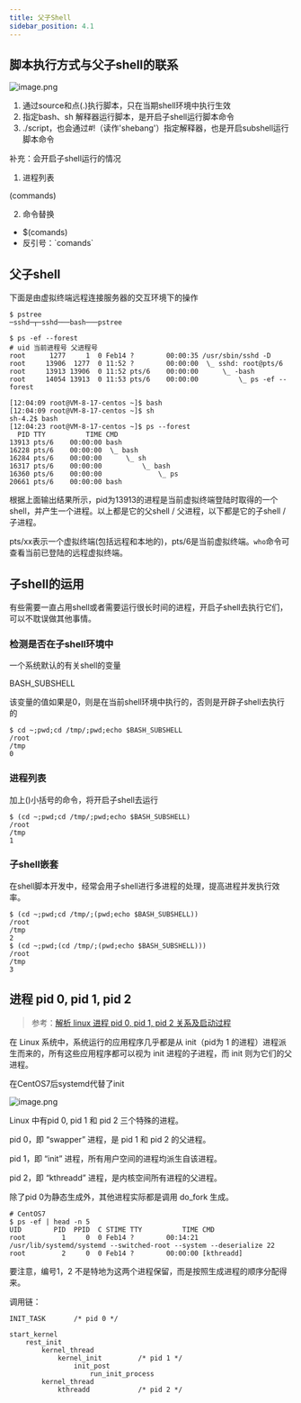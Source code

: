 ```yaml
---
title: 父子Shell
sidebar_position: 4.1
---
```




## 脚本执行方式与父子shell的联系

![image.png](https://leo-1258140835.cos.ap-guangzhou.myqcloud.com/blogimages/1656301235961-25ac010c-7427-4363-b830-27686c9759a1.png)

1. 通过source和点(.)执行脚本，只在当期shell环境中执行生效
1. 指定bash、sh 解释器运行脚本，是开启子shell运行脚本命令
1. ./script，也会通过#!（读作'shebang'）指定解释器，也是开启subshell运行脚本命令

补充：会开启子shell运行的情况

1. 进程列表

(commands)

2. 命令替换

- $(comands)
- 反引号：\`comands\`

## 父子shell

下面是由虚拟终端远程连接服务器的交互环境下的操作
```shell
$ pstree
─sshd─┬─sshd───bash───pstree
```
```shell
$ ps -ef --forest
# uid 当前进程号 父进程号 
root      1277     1  0 Feb14 ?        00:00:35 /usr/sbin/sshd -D
root     13906  1277  0 11:52 ?        00:00:00  \_ sshd: root@pts/6
root     13913 13906  0 11:52 pts/6    00:00:00      \_ -bash
root     14054 13913  0 11:53 pts/6    00:00:00          \_ ps -ef --forest
```
```shell
[12:04:09 root@VM-8-17-centos ~]$ bash
[12:04:09 root@VM-8-17-centos ~]$ sh
sh-4.2$ bash
[12:04:23 root@VM-8-17-centos ~]$ ps --forest
  PID TTY          TIME CMD
13913 pts/6    00:00:00 bash
16228 pts/6    00:00:00  \_ bash
16284 pts/6    00:00:00      \_ sh
16317 pts/6    00:00:00          \_ bash
16360 pts/6    00:00:00              \_ ps
20661 pts/6    00:00:00 bash
```
根据上面输出结果所示，pid为13913的进程是当前虚拟终端登陆时取得的一个shell，并产生一个进程。以上都是它的父shell / 父进程，以下都是它的子shell / 子进程。

pts/xx表示一个虚拟终端(包括远程和本地的)，pts/6是当前虚拟终端。`who`命令可查看当前已登陆的远程虚拟终端。

## 子shell的运用
有些需要一直占用shell或者需要运行很长时间的进程，开启子shell去执行它们，可以不耽误做其他事情。
### 检测是否在子shell环境中
一个系统默认的有关shell的变量

BASH_SUBSHELL

该变量的值如果是0，则是在当前shell环境中执行的，否则是开辟子shell去执行的

```shell
$ cd ~;pwd;cd /tmp/;pwd;echo $BASH_SUBSHELL
/root
/tmp
0
```
### 进程列表
加上()小括号的命令，将开启子shell去运行

```shell
$ (cd ~;pwd;cd /tmp/;pwd;echo $BASH_SUBSHELL)
/root
/tmp
1
```
### 子shell嵌套
在shell脚本开发中，经常会用子shell进行多进程的处理，提高进程并发执行效率。

```shell
$ (cd ~;pwd;cd /tmp/;(pwd;echo $BASH_SUBSHELL))
/root
/tmp
2
$ (cd ~;pwd;(cd /tmp/;(pwd;echo $BASH_SUBSHELL)))
/root
/tmp
3
```
## 进程 pid 0, pid 1, pid 2
> 参考：[解析 linux 进程 pid 0, pid 1, pid 2 关系及启动过程](https://blog.csdn.net/m0_47696151/article/details/121947320)

在 Linux 系统中，系统运行的应用程序几乎都是从 init（pid为 1 的进程）进程派生而来的，所有这些应用程序都可以视为 init 进程的子进程，而 init 则为它们的父进程。

在CentOS7后systemd代替了init

![image.png](https://leo-1258140835.cos.ap-guangzhou.myqcloud.com/blogimages/1656342275733-26bec07a-c4ce-496f-97ca-b72c9002595a.png)

Linux 中有pid 0, pid 1 和 pid 2 三个特殊的进程。

pid 0，即 “swapper” 进程，是 pid 1 和 pid 2 的父进程。

pid 1，即 “init” 进程，所有用户空间的进程均派生自该进程。

pid 2，即 “kthreadd” 进程，是内核空间所有进程的父进程。

除了pid 0为静态生成外，其他进程实际都是调用 do_fork 生成。

```shell
# CentOS7
$ ps -ef | head -n 5
UID        PID  PPID  C STIME TTY          TIME CMD
root         1     0  0 Feb14 ?        00:14:21 /usr/lib/systemd/systemd --switched-root --system --deserialize 22
root         2     0  0 Feb14 ?        00:00:00 [kthreadd]
```
要注意，编号1，2 不是特地为这两个进程保留，而是按照生成进程的顺序分配得来。

调用链：

```
INIT_TASK		/* pid 0 */

start_kernel
	rest_init
		kernel_thread		
			kernel_init			/* pid 1 */
				init_post
					run_init_process
		kernel_thread	
			kthreadd			/* pid 2 */
```

